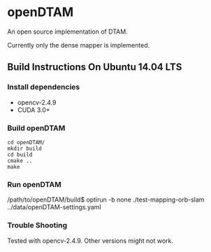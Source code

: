 openDTAM
========

An open source implementation of DTAM. 

Currently only the dense mapper is implemented. 

## Build Instructions On Ubuntu 14.04 LTS

### Install dependencies

- opencv-2.4.9
- CUDA 3.0+

### Build openDTAM

    cd openDTAM/
    mkdir build
	cd build
    cmake ..
    make

### Run openDTAM
/path/to/openDTAM/build$ optirun -b none ./test-mapping-orb-slam ../data/openDTAM-settings.yaml

### Trouble Shooting
Tested with opencv-2.4.9. Other versions might not work. 
